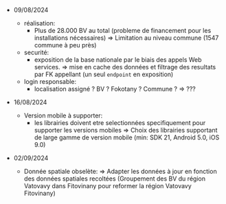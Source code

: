 - 09/08/2024

  - réalisation:
    - Plus de 28.000 BV au total (probleme de financement pour les installations nécessaires)
      => Limitation au niveau commune (1547 commune à peu près)
  - securité:
    - exposition de la base nationale par le biais des appels Web services.
      => mise en cache des données et filtrage des resultats par FK appellant (un seul `endpoint` en exposition)
  - login responsable:
    - localisation assigné ? BV ? Fokotany ? Commune ?
      => ???

- 16/08/2024

  - Version mobile à supporter:
    - les librairies doivent etre selectionnées specifiquement pour supporter les versions mobiles
      => Choix des librairies supportant de large gamme de version mobile
      (min: SDK 21, Android 5.0, iOS 9.0)

- 02/09/2024
  - Donnée spatiale obselète:
    => Adapter les données à jour en fonction des données spatiales recoltées (Groupement des BV du région Vatovavy dans Fitovinany pour reformer la région Vatovavy Fitovinany)
